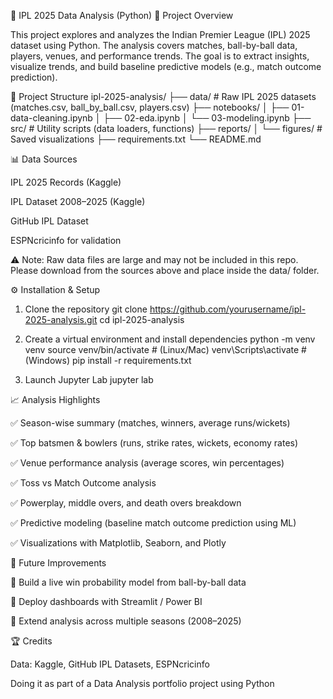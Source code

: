 🏏 IPL 2025 Data Analysis (Python)
📌 Project Overview

This project explores and analyzes the Indian Premier League (IPL) 2025 dataset using Python.
The analysis covers matches, ball-by-ball data, players, venues, and performance trends.
The goal is to extract insights, visualize trends, and build baseline predictive models (e.g., match outcome prediction).

📂 Project Structure
ipl-2025-analysis/
├── data/                  # Raw IPL 2025 datasets (matches.csv, ball_by_ball.csv, players.csv)
├── notebooks/
│   ├── 01-data-cleaning.ipynb
│   ├── 02-eda.ipynb
│   └── 03-modeling.ipynb
├── src/                   # Utility scripts (data loaders, functions)
├── reports/
│   └── figures/           # Saved visualizations
├── requirements.txt
└── README.md

📊 Data Sources

IPL 2025 Records (Kaggle)

IPL Dataset 2008–2025 (Kaggle)

GitHub IPL Dataset

ESPNcricinfo
 for validation

⚠️ Note: Raw data files are large and may not be included in this repo. Please download from the sources above and place inside the data/ folder.

⚙️ Installation & Setup
1. Clone the repository
git clone https://github.com/yourusername/ipl-2025-analysis.git
cd ipl-2025-analysis

2. Create a virtual environment and install dependencies
python -m venv venv
source venv/bin/activate   # (Linux/Mac)
venv\Scripts\activate      # (Windows)
pip install -r requirements.txt

3. Launch Jupyter Lab
jupyter lab

📈 Analysis Highlights

✅ Season-wise summary (matches, winners, average runs/wickets)

✅ Top batsmen & bowlers (runs, strike rates, wickets, economy rates)

✅ Venue performance analysis (average scores, win percentages)

✅ Toss vs Match Outcome analysis

✅ Powerplay, middle overs, and death overs breakdown

✅ Predictive modeling (baseline match outcome prediction using ML)

✅ Visualizations with Matplotlib, Seaborn, and Plotly

🚀 Future Improvements

🔹 Build a live win probability model from ball-by-ball data

🔹 Deploy dashboards with Streamlit / Power BI

🔹 Extend analysis across multiple seasons (2008–2025)

🏆 Credits

Data: Kaggle, GitHub IPL Datasets, ESPNcricinfo

Doing it as part of a Data Analysis portfolio project using Python
